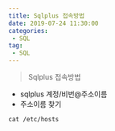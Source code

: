 ```yaml
---
title: Sqlplus 접속방법
date: 2019-07-24 11:30:00
categories:
 - SQL
tag:
 - SQL
---
```


> Sqlplus 접속방법

- sqlplus 계정/비번@주소이름
- 주소이름 찾기

```
cat /etc/hosts
```


